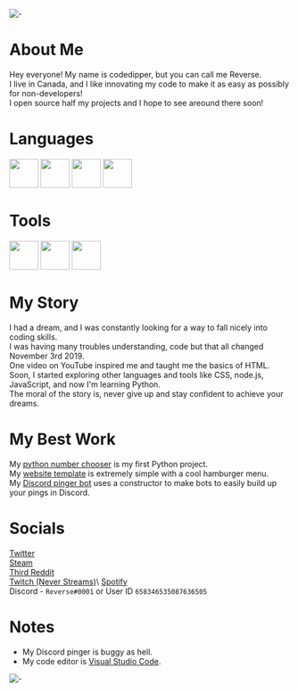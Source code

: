 ![-](https://i.imgur.com/iIFL3qi.png)
# About Me
Hey everyone! My name is codedipper, but you can call me Reverse.\
I live in Canada, and I like innovating my code to make it as easy as possibly for non-developers!\
I open source half my projects and I hope to see areound there soon!
# Languages
<img src="https://devicons.github.io/devicon/devicon.git/icons/html5/html5-original-wordmark.svg" style="align:left;" height="52px" width="52px"></img>
<img src="https://devicons.github.io/devicon/devicon.git/icons/css3/css3-original-wordmark.svg" style="align:left;" height="52px" width="52px"></img>
<img src="https://devicons.github.io/devicon/devicon.git/icons/javascript/javascript-original.svg" style="align:left;" height="52px" width="52px"></img>
<img src="https://devicons.github.io/devicon/devicon.git/icons/python/python-original.svg" style="align:left;" height="52px" width="52px"></img>
# Tools
<img src="https://devicons.github.io/devicon/devicon.git/icons/nodejs/nodejs-original-wordmark.svg" style="align:left;" height="52px" width="52px"></img>
<img src="https://devicons.github.io/devicon/devicon.git/icons/express/express-original-wordmark.svg" height="52px" width="52px"></img>
<img src="https://discord.js.org/favicon.ico" height="52px" width="52px"></img>
# My Story
I had a dream, and I was constantly looking for a way to fall nicely into coding skills.\
I was having many troubles understanding, code but that all changed November 3rd 2019.\
One video on YouTube inspired me and taught me the basics of HTML.\
Soon, I started exploring other languages and tools like CSS, node.js, JavaScript, and now I'm learning Python.\
The moral of the story is, never give up and stay confident to achieve your dreams.
# My Best Work
My [python number chooser](https://github.com/codedipper/python-number-chooser) is my first Python project.\
My [website template](https://github.com/codedipper/js-website-template) is extremely simple with a cool hamburger menu.\
My [Discord pinger bot](https://github.com/codedipper/auto-pinger-dev) uses a constructor to make bots to easily build up your pings in Discord.
# Socials
[Twitter](https://twitter.com/Gemma_The_Cat)\
[Steam](https://steamcommunity.com/id/9809897752)\
[Third Reddit](https://www.reddit.com/user/IHopeIDontLoseThis)\
[Twitch (Never Streams)](https://www.twitch.tv/clownfishqueen_)\
[Spotify](https://open.spotify.com/user/re7masnzjevm9swfr7yfe27k4)\
Discord - `Reverse#0001` or User ID `658346535087636505`
# Notes
- My Discord pinger is buggy as hell.
- My code editor is [Visual Studio Code](https://code.visualstudio.com/).

![-](https://i.imgur.com/iIFL3qi.png)

